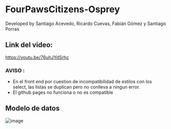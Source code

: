# FourPawsCitizens-Osprey

Developed by Santiago Acevedo, Ricardo Cuevas, Fabián Gómez y Santiago Porras

## Link del video: 
https://youtu.be/76uhJYdSrhc

### AVISO :
- En el front end por cuestion de incompatibilidad de estilos con los select, las listas se duplican pero no conlleva a ningun error.
- El github pages no funciona o no es compatible 

 
 ## Modelo de datos 
![image](https://user-images.githubusercontent.com/79175944/121841433-d75f1380-cca3-11eb-9a5f-3b4c2d78b726.png)
